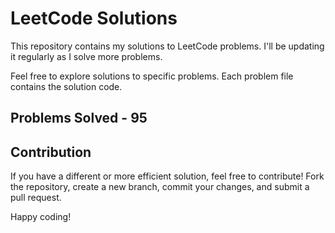 # LeetCode Solutions

This repository contains my solutions to LeetCode problems. I'll be updating it regularly as I solve more problems.

Feel free to explore solutions to specific problems. Each problem file contains the solution code.

## Problems Solved - 95

## Contribution

If you have a different or more efficient solution, feel free to contribute! Fork the repository, create a new branch, commit your changes, and submit a pull request.

Happy coding!